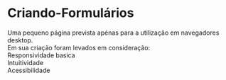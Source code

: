 # Criando-Formulários

Uma pequeno página prevista apénas para a utilização em navegadores desktop.<br/>
Em sua criação foram levados em consideração: <br/>
  Responsividade basica <br/>
  Intuitividade <br/>
  Acessibilidade <br/>
